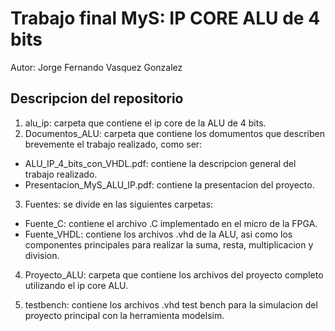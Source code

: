 # Trabajo final MyS: IP CORE ALU de 4 bits

Autor: Jorge Fernando Vasquez Gonzalez

## Descripcion del repositorio

1. alu_ip: carpeta que contiene el ip core de la ALU de 4 bits.
2. Documentos_ALU: carpeta que contiene los domumentos que describen brevemente el trabajo realizado, como ser:
- ALU_IP_4_bits_con_VHDL.pdf: contiene la descripcion general del trabajo realizado.
- Presentacion_MyS_ALU_IP.pdf: contiene la presentacion del proyecto.

3. Fuentes: se divide en las siguientes carpetas:
- Fuente_C: contiene el archivo .C implementado en el micro de la FPGA.
- Fuente_VHDL: contiene los archivos .vhd de la ALU, asi como los componentes principales para realizar la suma, resta, multiplicacion y division.

4. Proyecto_ALU: carpeta que contiene los archivos del proyecto completo utilizando el ip core ALU.

5. testbench: contiene los archivos .vhd test bench para la simulacion del proyecto principal con la herramienta modelsim.